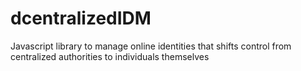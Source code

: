 # dcentralizedIDM
Javascript library to manage online identities that shifts control from centralized authorities to individuals themselves
